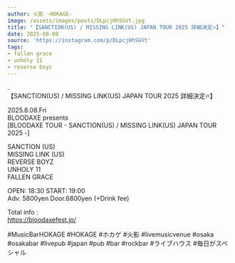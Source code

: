 ```yaml
---
author: 火影 -HOKAGE-
image: /assets/images/posts/DLpcjHhSGVt.jpg
title: "【SANCTION(US) / MISSING LINK(US) JAPAN TOUR 2025 詳細決定🔥】"
date: 2025-08-08
source: 'https://instagram.com/p/DLpcjHhSGVt'
tags:
- fallen grace
- unholy 11
- reverse boyz
---
```

.<br>
【SANCTION(US) / MISSING LINK(US) JAPAN TOUR 2025 詳細決定🔥】

2025.8.08.Fri<br>
BLOODAXE presents<br>
[BLOODAXE TOUR - SANCTION(US) / MISSING LINK(US) JAPAN TOUR 2025 -]

SANCTION (US)<br>
MISSING LINK (US)<br>
REVERSE BOYZ<br>
UNHOLY 11<br>
FALLEN GRACE

OPEN: 18:30 START: 19:00<br>
Adv. 5800yen Door.6800yen (+Drink fee)

Total info :<br>
https://bloodaxefest.jp/

#MusicBarHOKAGE #HOKAGE #ホカゲ #火影 #livemusicvenue #osaka #osakabar #livepub #japan #pub #bar #rockbar #ライブハウス #毎日がスペシャル